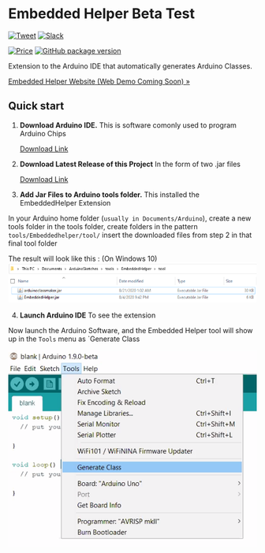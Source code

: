 # Embedded Helper Beta Test
[![Tweet](https://img.shields.io/twitter/url/http/shields.io.svg?style=social)](https://twitter.com/intent/tweet?text=Try%20out%20the%20new%20Arduino%20Library%20Extension%20for%20the%20Arduino%20IDE%20by%20Embedded%20Helper&url=https://embeddedhelper.com/&hashtags=automation,InternetOfThings) [![Slack](https://img.shields.io/badge/Slack-2-lightgrey)](https://join.slack.com/t/embeddedhelper/shared_invite/zt-g8vjxeti-TmMyLruscyZziFPmT9DzJw)

[![Price](https://img.shields.io/badge/price-FREE-0098f7.svg)](https://github.com/froala/design-blocks/blob/master/LICENSE)
[![GitHub package version](https://img.shields.io/badge/version-v1.0.0-blue)](https://github.com/Embedded-Helper/EmbeddedHelperBetaTest)

Extension to the Arduino IDE that automatically generates Arduino Classes.

<p><a href="http://embeddedhelper.com/">Embedded Helper Website (Web Demo Coming Soon) »</a></p>


## Quick start

1. **Download Arduino IDE.** This is software comonly used to program Arduino Chips

      [Download Link](https://www.arduino.cc/en/main/software)

2. **Download Latest Release of this Project** In the form of two .jar files

      [Download Link](https://github.com/Embedded-Helper/EmbeddedHelperBetaTest/releases/latest)
  

3. **Add Jar Files to Arduino tools folder.** This installed the EmbeddedHelper Extension

  In your Arduino home folder (`usually in Documents/Arduino`), create a new tools folder
  in the tools folder, create folders in the pattern `tools/Embeddedhelper/tool/`
  insert the downloaded files from step 2 in that final tool folder
  
  The result will look like this : (On Windows 10)
  ![Image of folder structure](images\toolsDir.PNG)
  
  4. **Launch Arduino IDE** To see the extension
  
   Now launch the Arduino Software, and the Embedded Helper tool will show up in the `Tools` menu as `Generate Class
    
   ![Showing installed extension](images\installedExtension.PNG)
